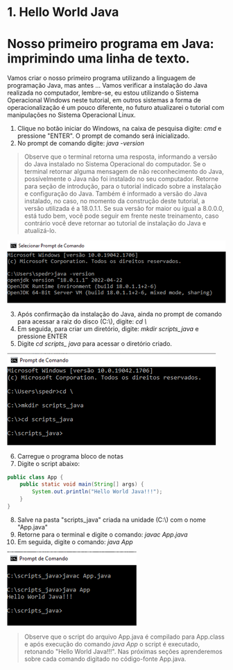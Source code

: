 # 1. Hello World Java

# Nosso primeiro programa em Java: imprimindo uma linha de texto.

<p>
Vamos criar o nosso primeiro programa utilizando a linguagem de programação Java, mas antes ...
Vamos verificar a instalação do Java realizada no computador, lembre-se, eu estou utilizando o Sistema Operacional Windows neste tutorial, em outros sistemas a forma de operacionalização é um pouco diferente, no futuro atualizarei o tutorial com manipulações no Sistema Operacional Linux.
</p>
<p>
<ol>
  <li>Clique no botão iniciar do Windows, na caixa de pesquisa digite: <em>cmd</em> e pressione "ENTER". O prompt de comando será inicializado.</li>
  <li>No prompt de comando digite: <em>java -version</em></li>
</ol>
</p>

> Observe que o terminal retorna uma resposta, informando a versão do Java instalado no Sistema Operacional do computador. Se o terminal retornar alguma mensagem de não reconhecimento do Java, possívelmente o Java não foi instalado no seu computador. Retorne para seção de introdução, para o tutorial indicado sobre a instalação e configuração do Java.
> Também é informado a versão do Java instalado, no caso, no momento da construção deste tutorial, a versão utilizada é a 18.0.1.1. Se sua versão for maior ou igual a 8.0.0.0, está tudo bem, você pode seguir em frente neste treinamento, caso contrário você deve retornar ao tutorial de instalação do Java e atualizá-lo.

![Prompt de Comando](../imgs/f_01_prompt_de_comando.png)

<p>
  <ol start="3">
    <li>Após confirmação da instalação do  Java, ainda no prompt de comando para acessar a raiz do disco (C:\), digite: <em>cd \</em></li>
    <li>Em seguida, para criar um diretório, digite: <em>mkdir scripts_java</em> e pressione ENTER</li>
    <li>Digite <em>cd scripts_ java</em> para acessar o diretório criado.</li>
  </ol>
</p>

![Prompt de Comando](../imgs/f_01_create_folder.png)

<p>
  <ol start="6">
    <li>Carregue o programa bloco de notas</li>
    <li>Digite o script abaixo:</li>
  </ol>
</p>

```java
public class App {
	public static void main(String[] args) {
		System.out.println("Hello World Java!!!");
	}
}
```

<p>
  <ol start="8">
    <li>Salve na pasta "scripts_java" criada na unidade (C:\) com o nome "App.java"</li>
    <li>Retorne para o terminal e digite o comando: <em>javac App.java</em></li>
    <li>Em seguida, digite o comando: <em>java App</em></li>
  </ol>
</p>

![Prompt de Comando](../imgs/f_01_executa_java.png)

> Observe que o script do arquivo App.java é compilado para App.class e após execução do comando <em>java App</em> o script é executado, retonando "Hello World Java!!!". Nas próximas seções aprenderemos sobre cada comando digitado no código-fonte App.java.
